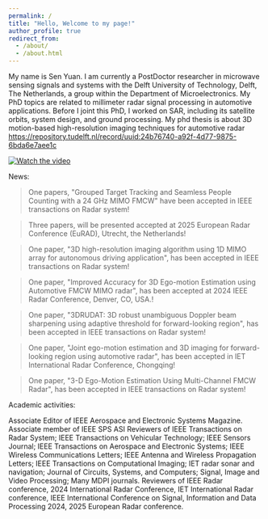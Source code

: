 ```yaml
---
permalink: /
title: "Hello, Welcome to my page!"
author_profile: true
redirect_from: 
  - /about/
  - /about.html
---
```


My name is Sen Yuan. I am currently a PostDoctor researcher in microwave sensing signals and systems with the Delft University of Technology, Delft, The Netherlands, a group within the Department of Microelectronics. My PhD topics are related to millimeter radar signal processing in automotive applications. Before I joint this PhD, I worked on SAR, including its satellite orbits, system design, and ground processing. My phd thesis is about 3D motion-based high-resolution imaging techniques for automotive radar https://repository.tudelft.nl/record/uuid:24b76740-a92f-4d77-9875-6bda6e7aee1c

[![Watch the video]((images/image.png))]([https://www.youtube.com/watch?v=dAwDt5ok644](https://www.youtube.com/watch?v=dAwDt5ok644&ab_channel=MS3group%2CEEMCSTUdelft))

News: 
> One papers, "Grouped Target Tracking and Seamless People Counting with a 24 GHz MIMO FMCW" have been accepted in IEEE transactions on Radar system!

> Three papers, will be presented  accepted at 2025 European Radar Conference (EuRAD), Utrecht, the Netherlands! 

>  One paper, "3D high-resolution imaging algorithm using 1D MIMO array for autonomous driving application", has been accepted in IEEE transactions on Radar system!

> One paper, "Improved Accuracy for 3D Ego-motion Estimation using Automotive FMCW MIMO radar", has been accepted at 2024 IEEE Radar Conference, Denver, CO, USA.!
 
>  One paper, "3DRUDAT: 3D robust unambiguous Doppler beam sharpening using adaptive threshold for forward-looking region", has been accepted in IEEE transactions on Radar system!

>  One paper, "Joint ego-motion estimation and 3D imaging for forward-looking region using automotive radar", has been accepted in IET International Radar Conference, Chongqing!

>  One paper, "3-D Ego-Motion Estimation Using Multi-Channel FMCW Radar", has been accepted in IEEE transactions on Radar system!



Academic activities:

Associate Editor of IEEE Aerospace and Electronic Systems Magazine.
Associate member of IEEE SPS ASI 
Reviewers of IEEE Transactions on Radar System; IEEE Transactions on Vehicular Technology; IEEE Sensors Journal; IEEE Transactions on Aerospace and Electronic Systems; IEEE Wireless Communications Letters; IEEE Antenna and Wireless Propagation Letters;  IEEE Transactions on Computational Imaging; IET radar sonar and navigation; Journal of Circuits, Systems, and Computers; Signal, Image and Video Processing; Many MDPI journals.
Reviewers of IEEE Radar conference, 2024 International Radar Conference, IET International Radar conference, IEEE International Conference on Signal, Information and Data Processing 2024,  2025 European Radar conference.   

